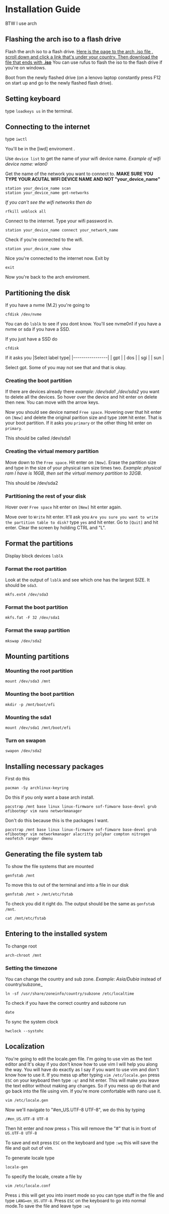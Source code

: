 # Installation Guide
BTW I use arch

## Flashing the arch iso to a flash drive
Flash the arch iso to a flash drive. [Here is the page to the arch .iso file , scroll down and click a link that's under your country. Then download the file that ends with **.iso**](https://archlinux.org/download/)  You can use rufus to flash the iso to the flash drive if you're on windows.

Boot from the newly flashed drive (on a lenovo laptop constantly press F12 on start up and go to the newly flashed flash drive).

## Setting keyboard
type ```loadkeys us``` in the terminal.

## Connecting to the internet
type ```iwctl```

You'll be in the [iwd] enviroment .

Use ```device list``` to get the name of your wifi device name.  _Example of wifi device name: wlan0_

Get the name of the network you want to connect to. **MAKE SURE YOU TYPE YOUR ACUTAL WIFI DEVICE NAME AND NOT "your_device_name"**
```
station your_device_name scan 
station your_device_name get-networks
```
_If you can't see the wifi networks then do_
```
rfkill unblock all
```

Connect to the internet. Type your wifi password in. 
```
station your_device_name connect your_network_name
```

Check if you're connected to the wifi.
```
station your_device_name show
```
Nice you're connected to the internet now.
Exit by 
```
exit
```
Now you're back to the arch enviroment.

## Partitioning the disk
If you have a nvme (M.2) you're going to 
```
cfdisk /dev/nvme
```
You can do ```lsblk``` to see if you dont know. You'll see nvme0n1 if you have a nvme or sda if you have a SSD.

If you just have a SSD do
```
cfdisk
```

If it asks you 
|Select label type|
|-----------------|
|       gpt       | 
|       dos       | 
|       sgi       | 
|       sun       | 

Select gpt. Some of you may not see that and that is okay.

### Creating the boot partition

If there are devices already there _example: /dev/sda1 ,/dev/sda2_ you want to delete all the devices. So hover over the device and hit enter on delete then new. You can move with the arrow keys. 

Now you should see device named ```Free space```. Hovering over that hit enter on ```[New]``` and delete the original parition size and type ```100M``` hit enter. That is your boot partition. If it asks you ```primary``` or the other thing hit enter on ```primary```.

This should be called /dev/sda1

### Creating the virtual memory partition
Move down to the ```Free space```. Hit enter on ```[New]```. Erase the partition size and type in the size of your physical ram size times two. _Example: physical ram I have is 16GB, then set the virtual memory partition to 32GB_.

This should be /dev/sda2

### Partitioning the rest of your disk
Hover over ```Free space``` hit enter on ```[New]``` hit enter again.

Move over to ```Write``` hit enter. It'll ask you ```Are you sure you want to write the partition table to disk?``` type ```yes``` and hit enter. Go to ```[Quit]``` and hit enter. Clear the screen by holding CTRL and "L".


## Format the partitions

Display block devices
```lsblk```

### Format the root partition
Look at the output of ```lsblk``` and see which one has the largest SIZE. It should be ```sda3```. 
```
mkfs.ext4 /dev/sda3
```
### Format the boot partition
```
mkfs.fat -F 32 /dev/sda1
```
### Format the swap partition
```
mkswap /dev/sda2
```

## Mounting partitions

### Mounting the root partition
```
mount /dev/sda3 /mnt
```
### Mounting the boot partition
```
mkdir -p /mnt/boot/efi
```
### Mounting the sda1
```
mount /dev/sda1 /mnt/boot/efi
```
### Turn on swapon
```
swapon /dev/sda2
```

## Installing necessary packages
First do this
```
pacman -Sy archlinux-keyring
```
Do this if you only want a base arch install.
```
pacstrap /mnt base linux linux-firmware sof-fimware base-devel grub efibootmgr vim nano networkmanager  
```

Don't do this because this is the packages I want.
```
pacstrap /mnt base linux linux-firmware sof-fimware base-devel grub efibootmgr vim networkmanager alacritty polybar compton nitrogen  neofetch ranger dmenu
```

## Generating the file system tab
To show the file systems that are mounted
```
genfstab /mnt
```
To move this to out of the terminal and into a file in our disk
```
genfstab /mnt > /mnt/etc/fstab
```
To check you did it right do. The output should be the same as ```genfstab /mnt```.
```
cat /mnt/etc/fstab
```

## Entering to the installed system
To change root
```
arch-chroot /mnt
```
### Setting the timezone
You can change the country and sub zone. _Example: Asia/Dubia_ instead of country/subzone_
```
ln -sf /usr/share/zoneinfo/country/subzone /etc/localtime
```
To check if you have the correct country and subzone run
```
date
```
To sync the system clock
```
hwclock --systohc
```

## Localization
You're going to edit the locale.gen file. I'm going to use vim as the text editor and It's okay if you don't know how to use vim I will help you along the way. You will have do exactly as I say if you want to use vim and don't know how to use it. If you mess up after typing ```vim /etc/locale.gen``` press ```ESC``` on your keyboard then type ```:q!``` and hit enter. This will make you leave the text editor without making any changes. So if you mess up do that and go back into the file using vim. If you're more comfortable with nano use it.
```
vim /etc/locale.gen
```
Now we'll navigate to "#en_US.UTF-8 UTF-8", we do this by typing
```
/#en_US.UTF-8 UTF-8
```
Then hit enter and now press ```s``` This will remove the "#" that is in front of ```US.UTF-8 UTF-8```

To save and exit press ```ESC``` on the keyboard and type ``:wq`` this will save the file and quit out of vim.

To generate locale type
```
locale-gen
```
To specify the locale, create a file by
```
vim /etc/locale.conf    
```
Press ```i``` this will get you into insert mode so you can type stuff in the file and type ```LANG=en_US.UTF-8```. Press ```ESC``` on the keyboard to go into normal mode.To save the file and leave type ```:wq```














































